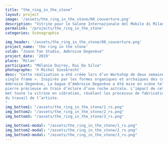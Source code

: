 ```yaml
---
title: "the_ring_in_the_stone"
layout: project
image: '/assets/the_ring_in_the_stone/00_couverture.png'
description: "Vitrine pour le Salone Internazionale del Mobile di Milano"
permalink: '/projects/the_ring_in_the_stone'
categories: Scénographie

img_header: '/assets/the_ring_in_the_stone/00_couverture.png'
project_name: 'the ring in the stone'
colab: "Joann Tan Studio, Ambroise Degenève"
project_date: '2019'
place: 'Milan'
participant: "Mélanie Ducrey, Rui Da Silva"
photographe: '© Michel Giesbrecht'
desc: "Cette réalisation a été créée lors d’un Workshop de deux semaines : « A story in a
single frame ». Inspirés par les formes organiques et archaïques des collections
Ambroise Degenève, La bague d’Ambroise Degenève a été mise en scène telle une
pierre précieuse en train d’éclore d’une roche astrale. L’impact de cette naissance
met toute la vitrine en vibration, révélant les processus de fabrication et la sensibilité
du travail de l’artiste.
"
img_bottom1: "/assets/the_ring_in_the_stone/1_rs.png"
img_bottom2: "/assets/the_ring_in_the_stone/2_rs.png"
img_bottom3: "/assets/the_ring_in_the_stone/3_rs.png"

img_bottom1-modal: "/assets/the_ring_in_the_stone/1_rs.png"
img_bottom2-modal: "/assets/the_ring_in_the_stone/2_rs.png"
img_bottom3-modal: "/assets/the_ring_in_the_stone/3_rs.png"
---
```

